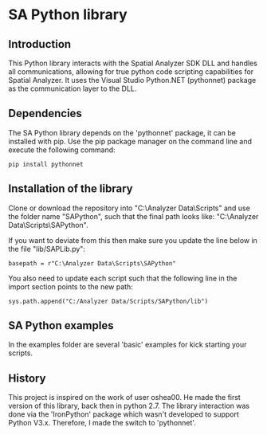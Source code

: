 # SA Python library

## Introduction

This Python library interacts with the Spatial Analyzer SDK DLL and handles all communications, allowing for true python code scripting capabilities for Spatial Analyzer.
It uses the Visual Studio Python.NET (pythonnet) package as the communication layer to the DLL.

## Dependencies

The SA Python library depends on the 'pythonnet' package, it can be installed with pip. Use the pip package manager on the command line and execute the following command:

    pip install pythonnet

## Installation of the library

Clone or download the repository into "C:\Analyzer Data\Scripts\" and use the folder name "SAPython", such that the final path looks like: "C:\Analyzer Data\Scripts\SAPython\".

If you want to deviate from this then make sure you update the line below in the file "lib/SAPLib.py":

    basepath = r"C:\Analyzer Data\Scripts\SAPython" 

You also need to update each script such that the following line in the import section points to the new path:

    sys.path.append("C:/Analyzer Data/Scripts/SAPython/lib")

## SA Python examples

In the examples folder are several 'basic' examples for kick starting your scripts.

## History

This project is inspired on the work of user oshea00. He made the first version of this library, back then in python 2.7. The library interaction was done via the 'IronPython' package which wasn't developed to support Python V3.x. Therefore, I made the switch to 'pythonnet'.

